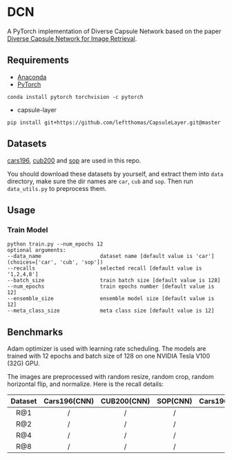 # DCN
A PyTorch implementation of Diverse Capsule Network based on the paper [Diverse Capsule Network for Image Retrieval]().

## Requirements
- [Anaconda](https://www.anaconda.com/download/)
- [PyTorch](https://pytorch.org)
```
conda install pytorch torchvision -c pytorch
```
- capsule-layer
```
pip install git+https://github.com/leftthomas/CapsuleLayer.git@master
```

## Datasets
[cars196](http://ai.stanford.edu/~jkrause/cars/car_dataset.html), [cub200](http://www.vision.caltech.edu/visipedia/CUB-200-2011.html)
and [sop](http://cvgl.stanford.edu/projects/lifted_struct/) are used in this repo.

You should download these datasets by yourself, and extract them into `data` directory, make sure the dir names are 
`car`, `cub` and `sop`. Then run `data_utils.py` to preprocess them.

## Usage
### Train Model
```
python train.py --num_epochs 12
optional arguments:
--data_name                   dataset name [default value is 'car'](choices=['car', 'cub', 'sop'])
--recalls                     selected recall [default value is '1,2,4,8']
--batch_size                  train batch size [default value is 128]
--num_epochs                  train epochs number [default value is 12]
--ensemble_size               ensemble model size [default value is 12]
--meta_class_size             meta class size [default value is 12]
```

## Benchmarks
Adam optimizer is used with learning rate scheduling. The models are trained with 12 epochs and batch size of 128 on one 
NVIDIA Tesla V100 (32G) GPU.

The images are preprocessed with random resize, random crop, random horizontal flip, and normalize.
Here is the recall details:

<table>
  <thead>
    <tr>
      <th>Dataset</th>
      <th>Cars196(CNN)</th>
      <th>CUB200(CNN)</th>
      <th>SOP(CNN)</th>
      <th>Cars196(Capsule)</th>
      <th>CUB200(Capsule)</th>
      <th>SOP(Capsule)</th>
    </tr>
  </thead>
  <tbody>
    <tr>
      <td align="center">R@1</td>
      <td align="center">/</td>
      <td align="center">/</td>
      <td align="center">/</td>
      <td align="center">/</td>
      <td align="center">/</td>
      <td align="center">/</td>
    </tr>
    <tr>
      <td align="center">R@2</td>
      <td align="center">/</td>
      <td align="center">/</td>
      <td align="center">/</td>
      <td align="center">/</td>
      <td align="center">/</td>
      <td align="center">/</td>
    </tr>
    <tr>
      <td align="center">R@4</td>
      <td align="center">/</td>
      <td align="center">/</td>
      <td align="center">/</td>
      <td align="center">/</td>
      <td align="center">/</td>
      <td align="center">/</td>
    </tr>
    <tr>
      <td align="center">R@8</td>
      <td align="center">/</td>
      <td align="center">/</td>
      <td align="center">/</td>
      <td align="center">/</td>
      <td align="center">/</td>
      <td align="center">/</td>
    </tr>
  </tbody>
</table>

